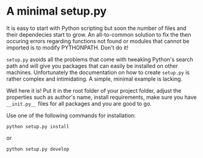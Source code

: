 # A minimal setup.py

It is easy to start with Python scripting but soon the number of files and their dependecies start to grow.
An all-to-common solution to fix the then occuring errors regarding functions not found or modules that
cannot be imported is to modify PYTHONPATH. Don't do it!

`setup.py` avoids all the problems that come with tweaking Python's search path and will give you
packages that can easily be installed on other machines. Unfortunately the documentation on how
to create `setup.py` is rather complex and intimidating. A simple, minimal example is lacking.

Well here it is! Put it in the root folder of your project folder, adjust the properties 
such as author's name, install requirements, make sure you have `__init.py__` files for all
packages and you are good to go.

Use one of the following commands for installation:

```
python setup.py install
```

or

```
python setup.py develop
```


